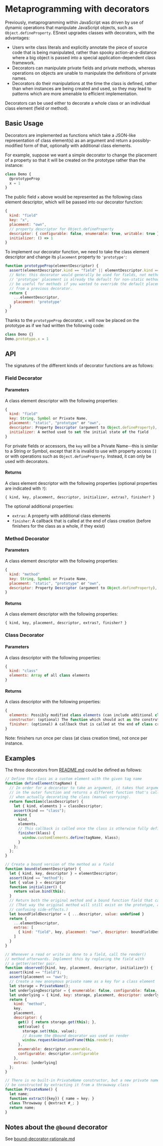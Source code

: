 # Metaprogramming with decorators

Previously, metaprogramming within JavaScript was driven by use of dynamic operations that manipulate JavaScript objects, such as `Object.defineProperty`. ESnext upgrades classes with decorators, with the advantages:

* Users write class literals and explicitly annotate the piece of source code that is being manipulated, rather than spooky action-at-a-distance where a big object is passed into a special application-dependent class framework.
* Decorators can manipulate private fields and private methods, whereas operations on objects are unable to manipulate the definitions of private names.
* Decorators do their manipulations at the time the class is defined, rather than when instances are being created and used, so they may lead to patterns which are more amenable to efficient implementation.

Decorators can be used either to decorate a whole class or an individual class element (field or method).

## Basic Usage

Decorators are implemented as functions which take a JSON-like representation of class element(s) as an argument and return a possibly-modified form of that, optionally with additional class elements.

For example, suppose we want a simple decorator to change the placement of a property so that it will be created on the prototype rather than the instance:

```js
class Demo {
  @prototypeProp
  x = 1
}
```

The public field `x` above would be represented as the following class element descriptor, which will be passed into our decorator function:

```js
{
  kind: "field"
  key: "x",
  placement: "own",
  // property descriptor for Object.defineProperty
  descriptor: { configurable: false, enumerable: true, writable: true },
  initializer: () => 1
}
```

To implement our decorator function, we need to take the class element descriptor and change its `placement` property to `'prototype'`:

```js
function prototypeProp(elementDescriptor) {
  assert(elementDescriptor.kind == "field" || elementDescriptor.kind == "method");
  // Note: this decorator would generally be used for fields, not methods, because the
  // 'prototype' placement is already the default for non-static methods. So it would only
  // be useful for methods if you wanted to override the default placement or the placement
  // from a previous decorator.
  return {
    ...elementDescriptor,
    placement: 'prototype'
  }
}
```

Thanks to the `prototypeProp` decorator, `x` will now be placed on the prototype as if we had written the following code:

```js
class Demo {}
Demo.prototype.x = 1
```

## API

The signatures of the different kinds of decorator functions are as follows:

### Field Decorator

#### Parameters

A class element descriptor with the following properties:

```js
{
  kind: "field"
  key: String, Symbol or Private Name,
  placement: "static", "prototype" or "own",
  descriptor: Property Descriptor (argument to Object.defineProperty),
  initializer: A method used to set the initial state of the field
}
```

For private fields or accessors, the `key` will be a Private Name--this is similar to a String or Symbol, except that it is invalid to use with property access `[]` or with operations such as `Object.defineProperty`. Instead, it can only be used with decorators.

#### Returns

A class element descriptor with the following properties (optional properties are indicated with `?`):

`{ kind, key, placement, descriptor, initializer, extras?, finisher? }`

The optional additional properties:

* `extras`: A property with additional class elements
* `finisher`: A callback that is called at the end of class creation (before finishers for the class as a whole, if they exist)

### Method Decorator

#### Parameters

A class element descriptor with the following properties:

```js
{
  kind: "method"
  key: String, Symbol or Private Name,
  placement: "static", "prototype" or "own",
  descriptor: Property Descriptor (argument to Object.defineProperty),
}
```

#### Returns

A class element descriptor with the following properties:

`{ kind, key, placement, descriptor, extras?, finisher? }`

### Class Decorator

#### Parameters

A class descriptor with the following properties:

```js
{
  kind: "class"
  elements: Array of all class elements
}
```

#### Returns

A class descriptor with the following properties:

```js
{
  elements: Possibly modified class elements (can include additional class elements)
  constructor: (optional) The function which should act as the construtor
  finisher: (optional) A callback that is called at the end of class creation
}
```

Note: finishers run once per class (at class creation time), not once per instance.

## Examples

The three decorators from [README.md](README.md) could be defined as follows:

```js
// Define the class as a custom element with the given tag name
function defineElement(tagName) {
  // In order for a decorator to take an argument, it takes that argument
  // in the outer function and returns a different function that's called
  // when actually decorating the class (manual currying).
  return function(classDescriptor) {
    let { kind, elements } = classDescriptor;
    assert(kind == "class");
    return {
      kind,
      elements,
      // This callback is called once the class is otherwise fully defined
      finisher(klass) {
        window.customElements.define(tagName, klass);
      }
    };
  };
}

// Create a bound version of the method as a field
function bound(elementDescriptor) {
  let { kind, key, descriptor } = elementDescriptor;
  assert(kind == "method");
  let { value } = descriptor
  function initializer() {
    return value.bind(this);
  }
  // Return both the original method and a bound function field that calls the method.
  // (That way the original method will still exist on the prototype, avoiding
  // confusing side-effects.)
  let boundFieldDescriptor = { ...descriptor, value: undefined }
  return {
    ...elementDescriptor,
    extras: [
      { kind: "field", key, placement: "own", descriptor: boundFieldDescriptor, initializer }
    ]
  }
}

// Whenever a read or write is done to a field, call the render()
// method afterwards. Implement this by replacing the field with
// a getter/setter pair.
function observed({kind, key, placement, descriptor, initializer}) {
  assert(kind == "field");
  assert(placement == "own");
  // Create a new anonymous private name as a key for a class element
  let storage = PrivateName();
  let underlyingDescriptor = { enumerable: false, configurable: false, writable: true };
  let underlying = { kind, key: storage, placement, descriptor: underlyingDescriptor, initializer };
  return {
    kind: "method",
    key,
    placement,
    descriptor: {
      get() { return storage.get(this); },
      set(value) {
        storage.set(this, value);
        // Assume the @bound decorator was used on render
        window.requestAnimationFrame(this.render);
      },
      enumerable: descriptor.enumerable,
      configurable: descriptor.configurable
    },
    extras: [underlying]
  };
}

// There is no built-in PrivateName constructor, but a new private name can
// be constructed by extracting it from a throwaway class
function PrivateName() {
  let name;
  function extract({key}) { name = key; }
  class Throwaway { @extract #_; }
  return name;
}
```

## Notes about the `@bound` decorator

See [bound-decorator-rationale.md](bound-decorator-rationale.md)
